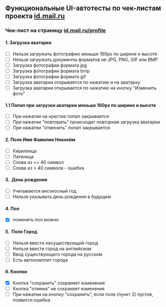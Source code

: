 ## Функциональные UI-автотесты по чек-листам проекта [id.mail.ru](https://id.mail.ru)
### Чек-лист на страницу [id.mail.ru/profile](https://id.mail.ru/profile)
#### 1. Загрузка аватарки

- [ ] Нельзя загружать фотографию меньше 160px по ширине и высоте
- [ ] Нельзя загружать документы форматов не JPG, PNG, GIF или BMP.
- [ ] Загрузка фотографии формата jpg 
- [ ] Загрузка фотографии формата bmp 
- [ ] Загрузка фотографии формата gif 
- [ ] Загрузка аватарки открывается по нажатию и на аватарку
- [ ] Загрузка аватарки открывается по нажатию на кнопку "Изменить фото"

#### 1.1 Попап при загрузки аватарки меньше 160px по ширине и высоте

- [ ] При нажатии на крестик попап закрывается
- [ ] При нажатии "повторить" происходит повторная загрузка аватарки
- [ ] При нажатии "отменить" попап закрывается

#### 2. Поле Имя Фамилия Никнейм

- [ ] Кириллица
- [ ] Латиница
- [ ] Cлова из <= 40 символ
- [ ] Слова из > 40 символа - ошибка

#### 3.  День рождения

- [ ] Учитывается високосный год
- [ ] Нельзя указывать день рождения в будущем

#### 4. Пол

- [x] поменять пол можно

#### 5.  Поле Город

- [ ] Нельзя ввести несуществующий город
- [ ] Нельзя ввести город на английском 
- [ ] Ввод существующего города на русском
- [ ] Есть автокомплит города

#### 6. Кнопки

- [x] Кнопка "сохранить" сохраняет изменения
- [ ] Кнопка "отмена" не сохраняет изменения 
- [ ] При нажатии на кнопку "сохранить", если поле (пункт 2) пустое, появится ошибка
